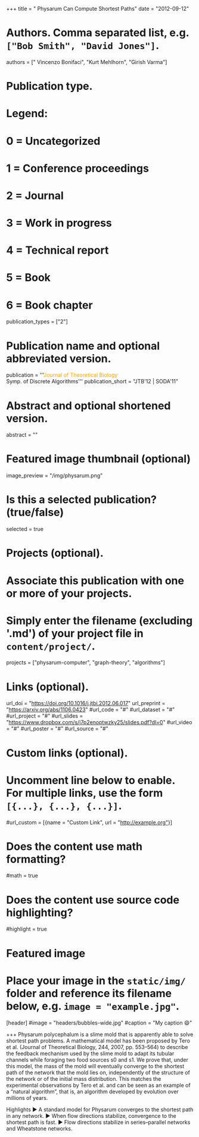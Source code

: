 +++
title = " Physarum Can Compute Shortest Paths"
date = "2012-09-12"

# Authors. Comma separated list, e.g. `["Bob Smith", "David Jones"]`.
authors = [" Vincenzo Bonifaci", "Kurt Mehlhorn", "Girish Varma"]

# Publication type.
# Legend:
# 0 = Uncategorized
# 1 = Conference proceedings
# 2 = Journal
# 3 = Work in progress
# 4 = Technical report
# 5 = Book
# 6 = Book chapter
publication_types = ["2"]
# Publication name and optional abbreviated version.
publication = '''<span style='color: orange'>Journal of Theoretical Biology</span><br/>Symp. of Discrete Algorithms'''
publication_short = "JTB'12 | SODA'11"

# Abstract and optional shortened version.
abstract = ""

# Featured image thumbnail (optional)
image_preview = "/img/physarum.png"

# Is this a selected publication? (true/false)
selected = true

# Projects (optional).
#   Associate this publication with one or more of your projects.
#   Simply enter the filename (excluding '.md') of your project file in `content/project/`.
projects = ["physarum-computer", "graph-theory", "algorithms"]

# Links (optional).
url_doi =  "https://doi.org/10.1016/j.jtbi.2012.06.017"
url_preprint = "https://arxiv.org/abs/1106.0423"
#url_code = "#"
#url_dataset = "#"
#url_project = "#"
#url_slides = "https://www.dropbox.com/s/j7p2enoptwzky25/slides.pdf?dl=0"
#url_video = "#"
#url_poster = "#"
#url_source = "#"

# Custom links (optional).
#   Uncomment line below to enable. For multiple links, use the form `[{...}, {...}, {...}]`.
#url_custom = [{name = "Custom Link", url = "http://example.org"}]

# Does the content use math formatting?
#math = true

# Does the content use source code highlighting?
#highlight = true

# Featured image
# Place your image in the `static/img/` folder and reference its filename below, e.g. `image = "example.jpg"`.
[header]
#image = "headers/bubbles-wide.jpg"
#caption = "My caption :smile:"

+++
Physarum polycephalum is a slime mold that is apparently able to solve shortest path problems. A mathematical model has been proposed by Tero et al. (Journal of Theoretical Biology, 244, 2007, pp. 553–564) to describe the feedback mechanism used by the slime mold to adapt its tubular channels while foraging two food sources s0 and s1. We prove that, under this model, the mass of the mold will eventually converge to the shortest path of the network that the mold lies on, independently of the structure of the network or of the initial mass distribution. This matches the experimental observations by Tero et al. and can be seen as an example of a “natural algorithm”, that is, an algorithm developed by evolution over millions of years.

Highlights
► A standard model for Physarum converges to the shortest path in any network.
► When flow directions stabilize, convergence to the shortest path is fast.
► Flow directions stabilize in series–parallel networks and Wheatstone networks.
